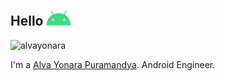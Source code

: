## Hello <img alt="GIF" src="https://github.com/alvayonara/alvayonara/blob/main/android.gif" width="40px" />

<img src="https://github-readme-stats.vercel.app/api?username=alvayonara&show_icons=true&count_private=true&theme=tokyonight&hide=issues,contribs&show_icons=true" alt="alvayonara" />

I'm a <a href="https://alvayonara.com/">Alva Yonara Puramandya</a>. Android Engineer.
